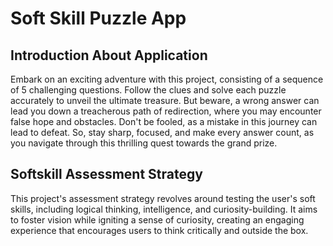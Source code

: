 # Soft Skill Puzzle App

## Introduction About Application
Embark on an exciting adventure with this project, consisting of a sequence of 5 challenging questions. Follow the clues and solve each puzzle accurately to unveil the ultimate treasure. But beware, a wrong answer can lead you down a treacherous path of redirection, where you may encounter false hope and obstacles. Don't be fooled, as a mistake in this journey can lead to defeat. So, stay sharp, focused, and make every answer count, as you navigate through this thrilling quest towards the grand prize.

## Softskill Assessment Strategy

This project's assessment strategy revolves around testing the user's soft skills, including logical thinking, intelligence, and curiosity-building. It aims to foster vision while igniting a sense of curiosity, creating an engaging experience that encourages users to think critically and outside the box.


